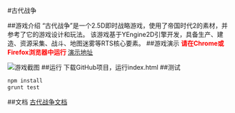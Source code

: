 ﻿#古代战争

##游戏介绍
“古代战争”是一个2.5D即时战略游戏，使用了帝国时代2的素材，并参考了它的游戏设计和玩法。
该游戏基于YEngine2D引擎开发，具备生产、建造、资源采集、战斗、地图迷雾等RTS核心要素。
##游戏演示
<strong style="color:red;">请在Chrome或Firefox浏览器中运行</strong>
[演示地址](https://yyc-git.github.io/ancientWar/index.html)

![游戏截图](http://images.cnitblog.com/blog/419321/201411/092254360815863.png)
##运行
下载GitHub项目，运行index.html
##测试
```js
npm install
grunt test
```
##文档
[古代战争文档](http://www.cnblogs.com/chaogex/p/4086142.html)